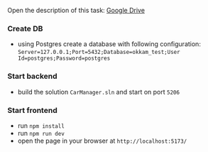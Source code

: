 Open the description of this task: [Google Drive](https://docs.google.com/document/d/1Ltv-qq6lFXgNmPbAmD1zARUx18wKWrUl/edit?usp=sharing&ouid=105266492044551077139&rtpof=true&sd=true)

### Create DB

- using Postgres create a database with following configuration: `Server=127.0.0.1;Port=5432;Database=okkam_test;User Id=postgres;Password=postgres`

### Start backend

- build the solution `CarManager.sln` and start on port `5206`

### Start frontend

- run `npm install`
- run `npm run dev`
- open the page in your browser at `http://localhost:5173/`
